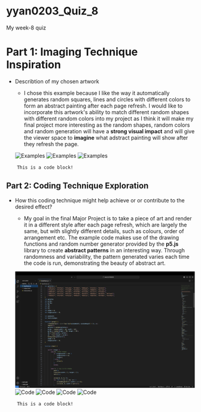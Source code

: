 # yyan0203_Quiz_8
My week-8 quiz



# Part 1: Imaging Technique Inspiration
- Describtion of my chosen artwork
    - I chose this example because I like the way it automatically generates random squares, lines and circles with different colors to form an abstract painting after each page refresh. I would like to incorporate this artwork's ability to match different random shapes with different random colors into my project as I think it will make my final project more interesting as the random shapes, random colors and random generation will have a **strong visual impact** and will give the viewer space to **imagine** what adstract painting will show after they refresh the page.

    ![Examples](assets/Example%201.jpg) 
    ![Examples](assets/Example%202.jpg.jpg)
    ![Examples](assets/Example%203.jpg.jpg)
```
    This is a code block!

```



## Part 2: Coding Technique Exploration
- How this coding technique might help achieve or or contribute to the desired effect?
    - My goal in the final Major Project is to take a piece of art and render it in a different style after each page refresh, which are largely the same, but with slightly different details, such as colours, order of arrangement etc. The example code makes use of the drawing functions and random number generator provided by the **p5.js** library to create **abstract patterns** in an interesting way. Through randomness and variability, the pattern generated varies each time the code is run, demonstrating the beauty of abstract art.
  
    ![Code](assets/Code%20Screenshot%201.jpg)
    ![Code](assets/Code%20Screenshot%202.jpg.jpg)
    ![Code](assets/Code%20Screenshot%203.jpg.jpg)
    ![Code](assets/Code%20Screenshot%204.jpg.jpg)
    ![Code](assets/Code%20Screenshot%205.jpg.jpg)
```
    This is a code block!
  
```